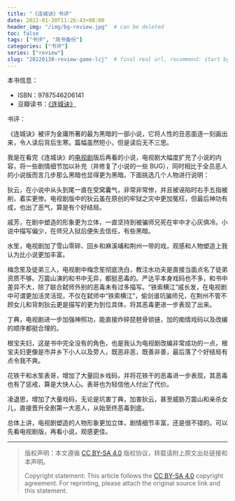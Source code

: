 ```yaml
---
title: "《连城诀》书评"
date: 2022-01-30T11:26:43+08:00
header_img: "/img/bg-review.jpg"  # can be deleted
toc: false
tags: ["书评", "简书备份"]
categories: ["书评"]
series: ["review"]
slug: "20220130-review-game-lcj"  # final real url, recommend: start by date, follow lower case words with hyphen splitter. E.g., `20230316-text-title`
---
```


本书信息：
* ISBN：9787546206141
* 豆瓣读书：[《连城诀》](https://book.douban.com/subject/6969096/)

书评：

《连城诀》被评为金庸所著的最为黑暗的一部小说，它将人性的丑恶面逐一刻画出来，令人读后背后生寒。篇幅虽然短小，但是读后无不三思。

我是在看完《连城诀》的[电视剧](https://movie.douban.com/subject/2249544/)版后再看的小说，电视剧大幅度扩充了小说的内容，将一些剧情细节加以补充（并修复了小说的一些 BUG），同时相比于全员恶人的小说版而言几步那么黑暗也显得更为黑暗。下面挑选几个人物进行说明：

狄云，在小说中从头到尾一直在受窝囊气，非常非常惨，并且被诬陷时右手五指被削，着实更惨。电视剧版中的狄云虽在原创的牢狱之灾中更加冤枉，但最后神功有成，也出了恶气，算是有个好结局。

戚芳，在剧中塑造的形象更为立体，一直坚持到被骗师兄死在牢中才心灰俱冷。小说中描写偏少，在师兄入狱后便失去信任，有些黑暗。

水笙，电视剧加了雪山零碎、回乡和麻溪埔和荆州一带的戏，观感和人物塑造上我认为比小说更加丰富。

梅念笙及徒弟三人，电视剧中梅念笙彻底洗白，教注水功夫是直接当面点名了徒弟资质不够。万震山演的和书中无异，都挺恶毒的。严达平本身戏码也不多，和书中差异不大，除了联合弑师外别的恶毒未有过多描写。“铁索横江”戚长发，在电视剧中可谓更加活灵活现，不仅在弑师中“铁索横江”，偷剑谱坑骗师兄，在荆州不管不顾女儿和背刺狄云更是描写的更为到位具体，将其恶毒更进一步表现了出来。

丁典，电视剧进一步加强神照功，能直接炸碎琵琶骨锁链，加的痴情戏码以及改编的顺序都挺合理的。

根宝夫妇，这是书中完全没有的角色，也是我认为电视剧改编非常成功的一点，根宝夫妇更像是市井乡下小人以及旁人，既恶非恶，既善非善，最后落了个好结局有点令我不爽。

花铁干和水笙表哥，增加了大量回乡戏码，并将花铁干的恶毒进一步表现，其恶毒也有了惩戒，算是大快人心。表哥也为轻信他人付出了代价。

凌退思，增加了大量戏码，无论是坑害丁典，加害狄云，甚至威胁万震山和亲杀女儿，直接晋升全剧第一大恶人，从始至终恶毒到底。

总体上讲，电视剧塑造的人物形象更加立体，剧情细节丰富，还是很不错的。可以先看电视剧版，再看小说，观感更佳。

---

> 版权声明：本文遵循 [CC BY-SA 4.0](https://creativecommons.org/licenses/by-sa/4.0/deed.zh) 版权协议，转载请附上原文出处链接和本声明。
>
> Copyright statement: This article follows the [CC BY-SA 4.0](https://creativecommons.org/licenses/by-sa/4.0/deed.en) copyright agreement. For reprinting, please attach the original source link and this statement.
